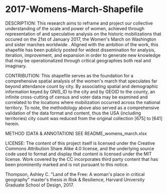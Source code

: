 # 2017-Womens-March-Shapefile
DESCRIPTION: This research aims to reframe and project our collective understanding of the scale and power of women, achieved through representation of and speculative analysis on the historic mobilizations that occured on the 21st of January 2017, the Women's March on Washington and sister marches worldwide  . Aligned with the ambition of the work, this shapefile has been publicly posted for widest dissemination for analysis, iteration, improvement, and expansion in order to generate new knowledge that may be operationalized through critical geographies both real and imaginary. 

CONTRIBUTION: This shapefile serves as the foundation for a comprehensive spatial analysis of the women's march that speculates far beyond attendance count by city. By associating spatial and demographic information keyed by GNIS_ID to the city and by GEOID to the county, an infinite cross-cutting of census and voter data may be examined and correlated to the locations where mobilization occurred across the national territory. To note, the methodology above also served as a comprehensive validation of the data format and content, thus the USA (including territories) city count was reduced from the original collection [675] to [641] herein.  															
															
METHOD (DATA & ANNOTATION) SEE README_womens_march.xlsx

LICENSE: The content of this project itself is licensed under the Creative Commons Attribution Share Alike 4.0 license, and the underlying source code used to format and display that content is licensed under the MIT license. Work covered by the CC incorporates third party content that has been prominently marked and is not pursuant to this notice. 																

Thompson, Ashley C. "Land of the Free: A woman's place in critical geography" master's thesis in Risk & Resilience, Harvard University Graduate School of Design, 2017.
